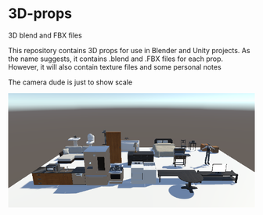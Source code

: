 # 3D-props
3D blend and FBX files

This repository contains 3D props for use in Blender and Unity projects. As the name suggests, it contains .blend and .FBX files for each prop. However, it will also contain texture files and some personal notes

The camera dude is just to show scale

![Preview image](https://github.com/liminal-bear/3D-props/blob/main/images/PropsPreview.PNG)
